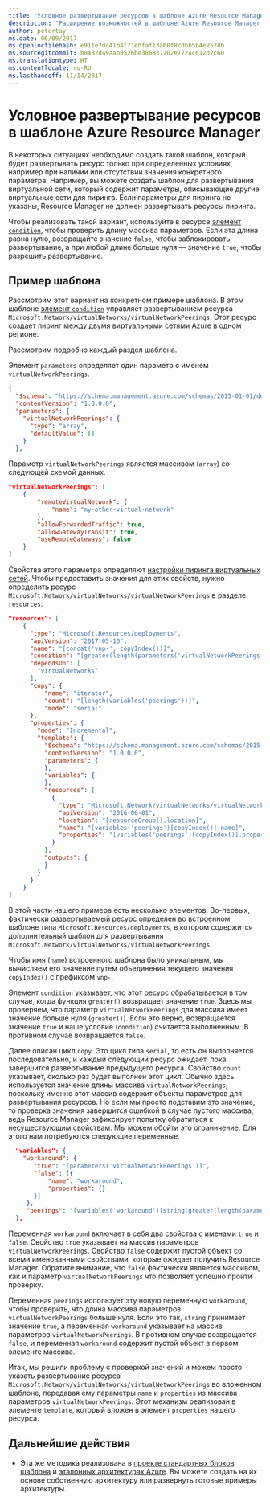 ```yaml
---
title: "Условное развертывание ресурсов в шаблоне Azure Resource Manager"
description: "Расширение возможностей в шаблоне Azure Resource Manager за счет условного развертывания ресурсов в зависимости от значения какого-то параметра"
author: petertay
ms.date: 06/09/2017
ms.openlocfilehash: e911e7dc41b4f71ebfaf13a00f8cdbb5b4e2578b
ms.sourcegitcommit: b0482d49aab0526be386837702e7724c61232c60
ms.translationtype: HT
ms.contentlocale: ru-RU
ms.lasthandoff: 11/14/2017
---
```

# <a name="conditionally-deploy-a-resource-in-an-azure-resource-manager-template"></a>Условное развертывание ресурсов в шаблоне Azure Resource Manager

В некоторых ситуациях необходимо создать такой шаблон, который будет развертывать ресурс только при определенных условиях, например при наличии или отсутствии значения конкретного параметра. Например, вы можете создать шаблон для развертывания виртуальной сети, который содержит параметры, описывающие другие виртуальные сети для пиринга. Если параметры для пиринга не указаны, Resource Manager не должен развертывать ресурсы пиринга.

Чтобы реализовать такой вариант, используйте в ресурсе [элемент `condition`][azure-resource-manager-condition], чтобы проверить длину массива параметров. Если эта длина равна нулю, возвращайте значение `false`, чтобы заблокировать развертывание, а при любой длине больше нуля — значение `true`, чтобы разрешить развертывание.

## <a name="example-template"></a>Пример шаблона

Рассмотрим этот вариант на конкретном примере шаблона. В этом шаблоне [ элемент `condition`][azure-resource-manager-condition] управляет развертыванием ресурса `Microsoft.Network/virtualNetworks/virtualNetworkPeerings`. Этот ресурс создает пиринг между двумя виртуальными сетями Azure в одном регионе.

Рассмотрим подробно каждый раздел шаблона.

Элемент `parameters` определяет один параметр с именем `virtualNetworkPeerings`. 

```json
{
  "$schema": "https://schema.management.azure.com/schemas/2015-01-01/deploymentTemplate.json#",
  "contentVersion": "1.0.0.0",
  "parameters": {
    "virtualNetworkPeerings": {
      "type": "array",
      "defaultValue": []
    }
  },
```
Параметр `virtualNetworkPeerings` является массивом (`array`) со следующей схемой данных.

```json
"virtualNetworkPeerings": [
    {
        "remoteVirtualNetwork": {
            "name": "my-other-virtual-network"
        },
        "allowForwardedTraffic": true,
        "allowGatewayTransit": true,
        "useRemoteGateways": false
    }
]
```

Свойства этого параметра определяют [настройки пиринга виртуальных сетей][vnet-peering-resource-schema]. Чтобы предоставить значения для этих свойств, нужно определить ресурс `Microsoft.Network/virtualNetworks/virtualNetworkPeerings` в разделе `resources`:

```json
"resources": [
    {
      "type": "Microsoft.Resources/deployments",
      "apiVersion": "2017-05-10",
      "name": "[concat('vnp-', copyIndex())]",
      "condition": "[greater(length(parameters('virtualNetworkPeerings')), 0)]",
      "dependsOn": [
        "virtualNetworks"
      ],
      "copy": {
          "name": "iterator",
          "count": "[length(variables('peerings'))]",
          "mode": "serial"
      },
      "properties": {
        "mode": "Incremental",
        "template": {
          "$schema": "https://schema.management.azure.com/schemas/2015-01-01/deploymentTemplate.json#",
          "contentVersion": "1.0.0.0",
          "parameters": {
          },
          "variables": {
          },
          "resources": [
            {
              "type": "Microsoft.Network/virtualNetworks/virtualNetworkPeerings",
              "apiVersion": "2016-06-01",
              "location": "[resourceGroup().location]",
              "name": "[variables('peerings')[copyIndex()].name]",
              "properties": "[variables('peerings')[copyIndex()].properties]"
            }
          ],
          "outputs": {
          }
        }
      }
    }
]
```
В этой части нашего примера есть несколько элементов. Во-первых, фактически развертываемый ресурс определен во встроенном шаблоне типа `Microsoft.Resources/deployments`, в котором содержится дополнительный шаблон для развертывания `Microsoft.Network/virtualNetworks/virtualNetworkPeerings`.

Чтобы имя (`name`) встроенного шаблона было уникальным, мы вычисляем его значение путем объединения текущего значения `copyIndex()` с префиксом `vnp-`. 

Элемент `condition` указывает, что этот ресурс обрабатывается в том случае, когда функция `greater()` возвращает значение `true`. Здесь мы проверяем, что параметр `virtualNetworkPeerings` для массива имеет значение больше нуля (`greater()`). Если это верно, возвращается значение `true` и наше условие (`condition`) считается выполненным. В противном случае возвращается `false`.

Далее описан цикл `copy`. Это цикл типа `serial`, то есть он выполняется последовательно, и каждый следующий ресурс ожидает, пока завершится развертывание предыдущего ресурса. Свойство `count` указывает, сколько раз будет выполнен этот цикл. Обычно здесь используется значение длины массива `virtualNetworkPeerings`, поскольку именно этот массив содержит объекты параметров для развертывания ресурсов. Но если мы просто подставим это значение, то проверка значения завершится ошибкой в случае пустого массива, ведь Resource Manager зафиксирует попытку обратиться к несуществующим свойствам. Мы можем обойти это ограничение. Для этого нам потребуются следующие переменные.

```json
  "variables": {
    "workaround": {
       "true": "[parameters('virtualNetworkPeerings')]",
       "false": [{
           "name": "workaround",
           "properties": {}
       }]
     },
     "peerings": "[variables('workaround')[string(greater(length(parameters('virtualNetworkPeerings')), 0))]]"
  },
```

Переменная `workaround` включает в себя два свойства с именами `true` и `false`. Свойство `true` указывает на массив параметров `virtualNetworkPeerings`. Свойство `false` содержит пустой объект со всеми именованными свойствами, которые ожидает получить Resource Manager. Обратите внимание, что `false` фактически является массивом, как и параметр `virtualNetworkPeerings` что позволяет успешно пройти проверку. 

Переменная `peerings` использует эту новую переменную `workaround`, чтобы проверить, что длина массива параметров `virtualNetworkPeerings` больше нуля. Если это так, `string` принимает значение `true`, а переменная `workaround` указывает на массив параметров `virtualNetworkPeerings`. В противном случае возвращается `false`, и переменная `workaround` содержит пустой объект в первом элементе массива.

Итак, мы решили проблему с проверкой значений и можем просто указать развертывание ресурса `Microsoft.Network/virtualNetworks/virtualNetworkPeerings` во вложенном шаблоне, передавая ему параметры `name` и `properties` из массива параметров `virtualNetworkPeerings`. Этот механизм реализован в элементе `template`, который вложен в элемент `properties` нашего ресурса.

## <a name="next-steps"></a>Дальнейшие действия

* Эта же методика реализована в [проекте стандартных блоков шаблона](https://github.com/mspnp/template-building-blocks) и [эталонных архитектурах Azure](/azure/architecture/reference-architectures/). Вы можете создать на их основе собственную архитектуру или развернуть готовые примеры архитектуры.

<!-- links -->
[azure-resource-manager-condition]: /azure/azure-resource-manager/resource-group-authoring-templates#resources
[azure-resource-manager-variable]: /azure/azure-resource-manager/resource-group-authoring-templates#variables
[vnet-peering-resource-schema]: /azure/templates/microsoft.network/virtualnetworks/virtualnetworkpeerings
